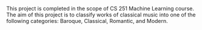 This project is completed in the scope of CS 251 Machine Learning course.
The aim of this project is to classify works of classical music into
one of the following categories: Baroque, Classical, Romantic, and
Modern.